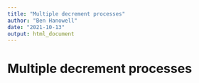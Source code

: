 ```yaml
---
title: "Multiple decrement processes"
author: "Ben Hanowell"
date: "2021-10-13"
output: html_document
---
```

# Multiple decrement processes
